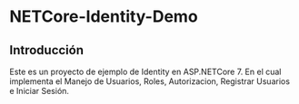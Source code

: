 # NETCore-Identity-Demo
## Introducción
Este es un proyecto de ejemplo de Identity en ASP.NETCore 7. En el cual implementa el Manejo de Usuarios, Roles, Autorizacion, Registrar Usuarios e Iniciar Sesión.
